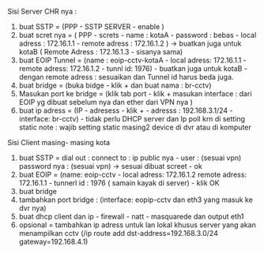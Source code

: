 Sisi Server CHR nya : 
1. buat SSTP = (PPP - SSTP SERVER - enable )
2. buat scret nya = ( PPP - screts - name : kotaA - password : bebas - local adress : 172.16.1.1 -
remote adress : 172.16.1.2 ) -> buatkan juga untuk kotaB ( Remote Adress : 172.16.1.3 - sisanya sama)
3. buat EOIP Tunnel = (name : eoip-cctv-kotaA - local adress: 172.16.1.1 - remote adress: 172.16.1.2 - tunnl id: 1976) - buatkan juga untuk kotaB - dengan remote adress : sesuaikan dan Tunnel id harus beda juga.
4. buat bridge = (buka bidge - klik + dan buat nama : br-cctv)
5. Masukan port ke bridge = (klik tab port - klik + masukan interface : dari EOIP yg dibuat sebelum nya dan ether dari VPN nya )
6. buat ip adress = (IP - adresess - klik + - adresss : 192.168.3.1/24 - interface: br-cctv) - tidak perlu DHCP server dan Ip poll krn di setting static note : wajib setting static masing2 device di dvr atau di komputer 


Sisi Client masing- masing kota 
1. buat SSTP = dial out : connect to : ip public nya - user : (sesuai vpn) password nya : (sesuai vpn) -> sesuai dibuat screet - ok
2. buat EOIP = (name: eoip-cctv - local adress: 172.16.1.2 remote adress: 172.16.1.1 - tunnerl id : 1976 ( samain kayak di server) - klik OK
3. buat bridge
4. tambahkan port bridge : (interface: eopip-cctv dan eth3 yang masuk ke dvr nya)
5. buat dhcp client dan ip - firewall - natt - masquarede dan output eth1
6. opsional = tambahkan ip adress untuk lan lokal khusus server yang akan menampilkan cctv (/ip route add dst-address=192.168.3.0/24 gateway=192.168.4.1)


